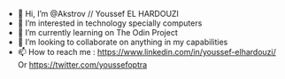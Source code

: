 - 👋 Hi, I’m @Akstrov // Youssef EL HARDOUZI
- 👀 I’m interested in technology specially computers
- 🌱 I’m currently learning on The Odin Project
- 💞️ I’m looking to collaborate on anything in my capabilities
- 📫 How to reach me : https://www.linkedin.com/in/youssef-elhardouzi/ Or https://twitter.com/youssefoptra

<!---
Akstrov/Akstrov is a ✨ special ✨ repository because its `README.md` (this file) appears on your GitHub profile.
You can click the Preview link to take a look at your changes.
--->
